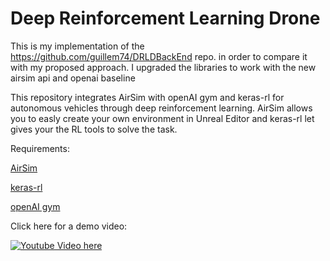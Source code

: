# Deep Reinforcement Learning Drone

This is my implementation of the https://github.com/guillem74/DRLDBackEnd repo. in order to compare it with my proposed approach. I upgraded the libraries to work with the new airsim api and openai baseline

This repository integrates AirSim with openAI gym and keras-rl for autonomous vehicles through deep reinforcement learning. AirSim allows you to easly create your own environment in Unreal Editor and keras-rl let gives your the RL tools to solve the task.

Requirements:

[AirSim](https://github.com/Microsoft/AirSim)

[keras-rl](https://github.com/matthiasplappert/keras-rl)

[openAI gym](https://github.com/openai/gym)


Click here for a demo video:

[![Youtube Video here](https://i.ytimg.com/vi/dAjKvhNGXiE/maxresdefault.jpg)](https://youtu.be/dAjKvhNGXiE)



 